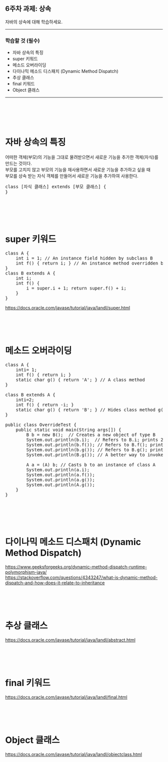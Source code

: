 <br/>

## 6주차 과제: 상속 
자바의 상속에 대해 학습하세요.
*** 
### 학습할 것 (필수)
- 자바 상속의 특징
- super 키워드
- 메소드 오버라이딩
- 다이나믹 메소드 디스패치 (Dynamic Method Dispatch)
- 추상 클래스
- final 키워드
- Object 클래스
***
<br/><br/><br/><br/>

# 자바 상속의 특징
어떠한 객체(부모)의 기능을 그대로 물려받으면서 새로운 기능을 추가한 객체(자식)를 만드는 것이다.<br/>
부모를 고치지 않고 부모의 기능을 재사용하면서 새로운 기능을 추가하고 싶을 때<br/>
부모를 상속 받는 자식 객체를 만들어서 새로운 기능을 추가하여 사용한다. <br/>
<pre>
class [자식 클래스] extends [부모 클래스] {
}
</pre>

<br/><br/><br/><br/>

# super 키워드
<pre>
class A {
    int i = 1; // An instance field hidden by subclass B
    int f() { return i; } // An instance method overridden by subclass B
}
class B extends A { 
    int i;
    int f() {
        i = super.i + 1; return super.f() + i;
    } 
}
</pre>
https://docs.oracle.com/javase/tutorial/java/IandI/super.html <br/>
<br/><br/><br/><br/>

# 메소드 오버라이딩
<pre>
class A {
    inti= 1;    
    int f() { return i; }
    static char g() { return 'A'; } // A class method
}

class B extends A {
    inti=2;
    int f() { return -i; }
    static char g() { return 'B'; } // Hides class method g() in class A
}

public class OverrideTest {
    public static void main(String args[]) {
        B b = new B();  // Creates a new object of type B
        System.out.println(b.i);  // Refers to B.i; prints 2
        System.out.println(b.f()); // Refers to B.f(); prints -2
        System.out.println(b.g()); // Refers to B.g(); prints B
        System.out.println(B.g()); // A better way to invoke B.g()
        
        A a = (A) b; // Casts b to an instance of class A
        System.out.println(a.i);
        System.out.println(a.f());
        System.out.println(a.g());
        System.out.println(A.g());
    } 
}
</pre>
<br/><br/><br/><br/>

# 다이나믹 메소드 디스패치 (Dynamic Method Dispatch)
https://www.geeksforgeeks.org/dynamic-method-dispatch-runtime-polymorphism-java/ <br/>
https://stackoverflow.com/questions/4343247/what-is-dynamic-method-dispatch-and-how-does-it-relate-to-inheritance <br/>
<br/><br/><br/><br/>

# 추상 클래스
https://docs.oracle.com/javase/tutorial/java/IandI/abstract.html <br/>
<br/><br/><br/><br/>

# final 키워드
https://docs.oracle.com/javase/tutorial/java/IandI/final.html <br/>
<br/><br/><br/><br/>

# Object 클래스
https://docs.oracle.com/javase/tutorial/java/IandI/objectclass.html <br/>
<br/><br/><br/><br/>
